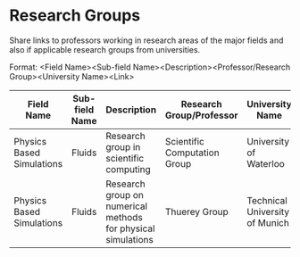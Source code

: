 # Research Groups
Share links to professors working in research areas of the major fields and also if applicable research groups from universities.

Format: \<Field Name>\<Sub-field Name>\<Description>\<Professor/Research Group>\<University Name>\<Link>


| Field Name    | Sub-field Name | Description | Research Group/Professor| University Name | Link |
| ------------- |:--------------:| ------------|-------------------------|-----------------|------|
|Physics Based Simulations|Fluids|Research group in scientific computing|Scientific Computation Group|University of Waterloo|https://scicom.uwaterloo.ca/
|Physics Based Simulations|Fluids|Research group on numerical methods for physical simulations|Thuerey Group|Technical University of Munich|https://ge.in.tum.de/
